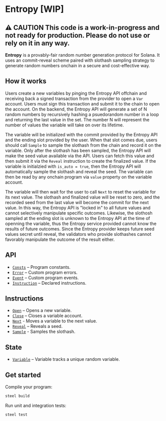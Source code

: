 # Entropy [WIP]

## ⚠️ CAUTION This code is a work-in-progress and not ready for production. Please do not use or rely on it in any way.

**Entropy** is a provably-fair random number generation protocol for Solana. It uses an commit-reveal scheme paired with slothash sampling strategy to generate random numbers onchain in a secure and cost-effective way.

## How it works

Users create a new variables by pinging the Entropy API offchain and receiving back a signed transaction from the provider to open a `Var` account. Users must sign this transaction and submit it to the chain to open the account. On the backend, the Entropy API will generate a set of N random numbers by recursively hashing a psuedorandom number in a loop and returning the last value in the set. The number N will represent the number of values the variable will take on over its lifetime.

The variable will be initialized with the commit provided by the Entropy API and the ending slot provided by the user. When that slot comes due, users should call `Sample` to sample the slothash from the chain and record it on the variable. Only after the slothash has been sampled, the Entropy API will make the seed value available via the API. Users can fetch this value and then submit it via the `Reveal` instruction to create the finalized value. If the variable is initialzied with `is_auto = true`, then the Entropy API will automatically sample the slothash and reveal the seed. The variable can then be read by any onchain program via `value` property on the variable account.

The variable will then wait for the user to call `Next` to reset the variable for its next value. The slothash and finalized value will be reset to zero, and the recorded seed from the last value will become the commit for the next value. In this way, the Entropy API is "locked in" to all future values and cannot selectively manipulate specific outcomes. Likewise, the slothosh sampled at the ending slot is unknown to the Entropy API at the time of openning the variable, thus the Entropy service provided cannot know the results of future outcomes. Since the Entropy provider keeps future seed values secret until reveal, the validators who provide slothashes cannot favorably manipulate the outcome of the result either.


## API
- [`Consts`](api/src/consts.rs) – Program constants.
- [`Error`](api/src/error.rs) – Custom program errors.
- [`Event`](api/src/event.rs) – Custom program events.
- [`Instruction`](api/src/instruction.rs) – Declared instructions.

## Instructions
- [`Open`](program/src/open.rs) – Opens a new variable.
- [`Close`](program/src/close.rs) – Closes a variable account.
- [`Next`](program/src/next.rs) - Moves a variable to the next value.
- [`Reveal`](program/src/reveal.rs) – Reveals a seed.
- [`Sample`](program/src/sample.rs) - Samples the slothash.

## State
- [`Variable`](api/src/state/variable.rs) – Variable tracks a unique random variable.

## Get started

Compile your program:
```sh
steel build
```

Run unit and integration tests:
```sh
steel test
```
